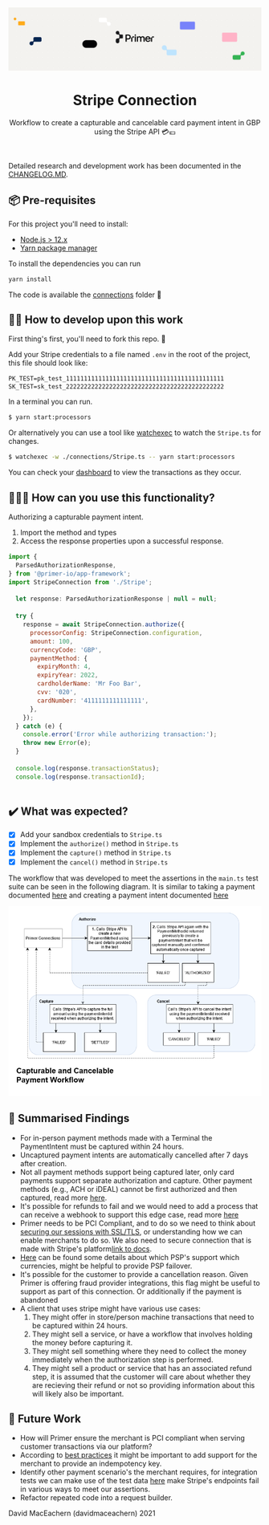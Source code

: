 <div align="center">
    <img src="https://raw.githubusercontent.com/primer-api/primer-api/main/header.png" alt="Social banner for Primer">
</div>

<h1 align="center">
    Stripe Connection
</h1>

<p align="center">
Workflow to create a capturable and cancelable card  payment intent in GBP  using the Stripe API 💳💷
</p>
<br />

Detailed research and development work has been documented in the [CHANGELOG.MD](/CHANGELOG.MD).

## 📦 Pre-requisites

For this project you'll need to install:

- [Node.js > 12.x](https://nodejs.org/en/)
- [Yarn package manager](https://classic.yarnpkg.com/en/docs/install#debian-stable)

To install the dependencies you can run

```bash
yarn install
```
The code is available the [connections](connections/) folder :tada:

## 👩‍💻 How to develop upon this work

First thing's first, you'll need to fork this repo. :fork_and_knife:

Add your Stripe credentials to a file named `.env` in the root of the project, this file should look like:

```
PK_TEST=pk_test_11111111111111111111111111111111111111111111
SK_TEST=sk_test_22222222222222222222222222222222222222222222
```

In a terminal you can run.

```bash
$ yarn start:processors
```

Or alternatively you can use a tool like [watchexec](https://github.com/watchexec/watchexec) to watch the `Stripe.ts` for changes.

```bash
$ watchexec -w ./connections/Stripe.ts -- yarn start:processors
```

You can check your [dashboard](https://dashboard.stripe.com/) to view the transactions as they occur.

## 🏃‍♀️💨 How can you use this functionality?

Authorizing a capturable payment intent. 

1. Import the method and types
2. Access the response properties upon a successful response.

```javascript
import {
  ParsedAuthorizationResponse,
} from '@primer-io/app-framework';
import StripeConnection from './Stripe';

  let response: ParsedAuthorizationResponse | null = null;

  try {
    response = await StripeConnection.authorize({
      processorConfig: StripeConnection.configuration,
      amount: 100,
      currencyCode: 'GBP',
      paymentMethod: {
        expiryMonth: 4,
        expiryYear: 2022,
        cardholderName: 'Mr Foo Bar',
        cvv: '020',
        cardNumber: '4111111111111111',
      },
    });
  } catch (e) {
    console.error('Error while authorizing transaction:');
    throw new Error(e);
  }

  console.log(response.transactionStatus);
  console.log(response.transactionId);
 
```
## ✔️ What was expected?

- [x] Add your sandbox credentials to `Stripe.ts`
- [x] Implement the `authorize()` method in `Stripe.ts`
- [x] Implement the `capture()` method in `Stripe.ts`
- [x] Implement the `cancel()` method in `Stripe.ts`

The workflow that was developed to meet the assertions in the `main.ts` test suite can be seen in the following diagram. It is similar to taking a payment documented [here](https://stripe.com/docs/payments/accept-a-payment-synchronously) and creating a payment intent documented [here](https://stripe.com/docs/payments/intents)

![workflow](./workflow.png)

## 🔬 Summarised Findings
- For in-person payment methods made with a Terminal the PaymentIntent must be captured within 24 hours.
- Uncaptured payment intents are automatically cancelled after 7 days after creation.
- Not all payment methods support being captured later, only card payments support separate authorization and capture. Other payment methods (e.g., ACH or iDEAL) cannot be first authorized and then captured, read more [here](https://stripe.com/docs/payments/capture-later#cancel-authorization).
- It's possible for refunds to fail and we would need to add a process that can receive a webhook to support this edge case, read more [here](https://stripe.com/docs/refunds#failed-refunds)
- Primer needs to be PCI Compliant, and to do so we need to think about [securing our sessions with SSL/TLS](https://stripe.com/docs/security/guide#setting-up-tls), or understanding how we can enable merchants to do so. We also need to secure connection that is made with Stripe's platform[link to docs](https://stripe.com/docs/security#validating-pci-compliance).
- [Here](https://stripe.com/en-fr/payments/payment-methods-guide) can be found some details about which PSP's support which currencies, might be helpful to provide PSP failover.
- It's possible for the customer to provide a cancellation reason. Given Primer is offering fraud provider integrations, this flag might be useful to support as part of this connection. Or additionally if the payment is abandoned
- A client that uses stripe might have various use cases:
    1. They might offer in store/person machine transactions that need to be captured within 24 hours.
    2. They might sell a service, or have a workflow that involves holding the money before capturing it.
    3. They might sell something where they need to collect the money immediately when the authorization step is performed.
    4. They might sell a product or service that has an associated refund step, it is assumed that the customer will care about whether they are recieving their refund or not so providing information about this will likely also be important.

## 🔮 Future Work
- How will Primer ensure the merchant is PCI compliant when serving customer transactions via our platform?
- According to [best practices](https://stripe.com/docs/payments/payment-intents#best-practices) it might be important to add support for the merchant to provide an indempotency key.
- Identify other payment scenario's the merchant requires, for integration tests we can make use of the test data [here](https://stripe.com/docs/testing#cards-responses) make Stripe's endpoints fail in various ways to meet our assertions.
- Refactor repeated code into a request builder.

David MacEachern (davidmaceachern) 2021
